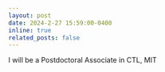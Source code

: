 ```yaml
---
layout: post
date: 2024-2-27 15:59:00-0400
inline: true
related_posts: false
---
```


I will be a Postdoctoral Associate in CTL, MIT
